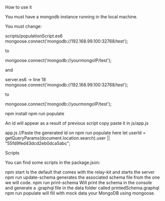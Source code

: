 How to use it

You must have a mongodb instance running in the local machine.


You must change:

scripts/populationScript.es6
mongoose.connect('mongodb://192.168.99.100:32768/test');

to

mongoose.connect('mongodb://yourmongoIP/test');

and

server.es6 -> line 18
mongoose.connect('mongodb://192.168.99.100:32768/test');

to

mongoose.connect('mongodb://yourmongoIP/test');


npm install
npm run populate


An id will appear as a result of previous script
copy paste it in js/app.js

app.js
//Paste the generated id on npm run populate here
let userId = getQueryParams(document.location.search).user || "55fd9fed43dcd2eb0dca5abc";





Scripts

You can find some scripts in the package.json:

npm start Is the default that comes with the relay-kit and starts the server
npm run update-schema generates the associated schema file from the one we will code.
npm run print-schema Will print the schema in the console and generate a .graphql file in the data folder called printedSchema.graphql
npm run populate will fill with mock data your MongoDB using mongoose.
